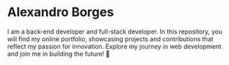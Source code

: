 # Alexandro Borges
I am a back-end developer and full-stack developer. In this repository, you will find my online portfolio, showcasing projects and contributions that reflect my passion for innovation. Explore my journey in web development and join me in building the future! 🚀
